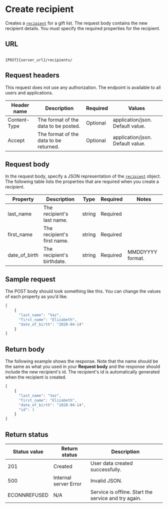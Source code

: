 # Create recipient

Creates a [`recipient`](recipient) for a gift list.
The request body contains the new recipient details.
You must specify the required properties for the recipient.

## URL

```shell

{POST}{server_url}/recipients/
```

## Request headers

This request does not use any authorization. The endpoint is available to all users and applications.

| Header name | Description | Required | Values |
| -------------- | ------ | ------------ |------------ |
| Content-Type | The format of the data to be posted. | Optional | application/json. Default value.  |
| Accept | The format of the data to be returned. | Optional | application/json. Default value. |

## Request body

In the request body, specify a JSON representation of the [`recipient`](recipient) object. The following table lists the properties that are required when you create a recipient.

| Property | Description | Type | Required | Notes |
| -------------- | ------ | ------------ |------------ |------------ |
| last_name | The recipient's last name. | string | Required |   |
| first_name | The recipient's first name. | string | Required |  |
| date_of_birth | The recipient's birthdate. | string | Required | MMDDYYYY format. |

## Sample request

The POST body should look something like this. You can change the values of each property as you’d like.

```js
[
    {
      "last_name": "Vaz",
      "first_name": "Elizabeth",
      "date_of_birth": "2020-04-14"
    }
]
```

## Return body

The following example shows the response. Note that the name should be the same as what you used in your **Request body** and the response should include the new recipient's id. The recipient's id is automatically generated when the recipient is created.

```js
[
    {
      "last_name": "Vaz",
      "first_name": "Elizabeth",
      "date_of_birth": "2020-04-14",
      "id": 1
    }
]
```

## Return status

| Status value | Return status | Description |
| ------------- | ----------- | ----------- |
| 201 | Created | User data created successfully. |
| 500 | Internal server Error | Invalid JSON. |
| ECONNREFUSED | N/A | Service is offline. Start the service and try again. |
